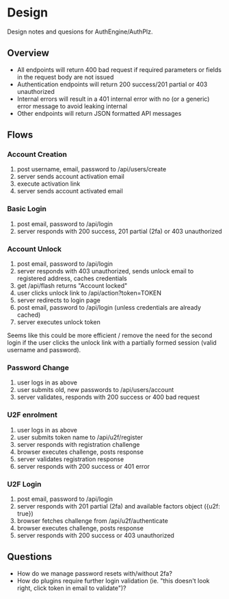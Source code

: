 # Design

Design notes and quesions for AuthEngine/AuthPlz.


## Overview

- All endpoints will return 400 bad request if required parameters or fields in the request body are not issued
- Authentication endpoints will return 200 success/201 partial or 403 unauthorized
- Internal errors will result in a 401 internal error with no (or a generic) error message to avoid leaking internal
- Other endpoints will return JSON formatted API messages


## Flows

### Account Creation

1. post username, email, password to /api/users/create
2. server sends account activation email
3. execute activation link
4. server sends account activated email


### Basic Login

1. post email, password to /api/login
2. server responds with 200 success, 201 partial (2fa) or 403 unauthorized


### Account Unlock

1. post email, password to /api/login
2. server responds with 403 unauthorized, sends unlock email to registered address, caches credentials
3. get /api/flash returns "Account locked"
4. user clicks unlock link to /api/action?token=TOKEN
5. server redirects to login page
6. post email, password to /api/login (unless credentials are already cached)
7. server executes unlock token

Seems like this could be more efficient / remove the need for the second login if the user clicks the unlock link with a partially formed session (valid username and password).


### Password Change 

1. user logs in as above
2. user submits old, new passwords to /api/users/account
3. server validates, responds with 200 success or 400 bad request


### U2F enrolment

1. user logs in as above
2. user submits token name to /api/u2f/register
3. server responds with registration challenge
4. browser executes challenge, posts response
5. server validates registration response
6. server responds with 200 success or 401 error


### U2F Login

1. post email, password to /api/login
2. server responds with 201 partial (2fa) and available factors object ({u2f: true})
3. browser fetches challenge from /api/u2f/authenticate
4. browser executes challenge, posts response
5. server responds with 200 success or 403 unauthorized



## Questions

- How do we manage password resets with/without 2fa?
- How do plugins require further login validation (ie. "this doesn't look right, click token in email to validate")?



